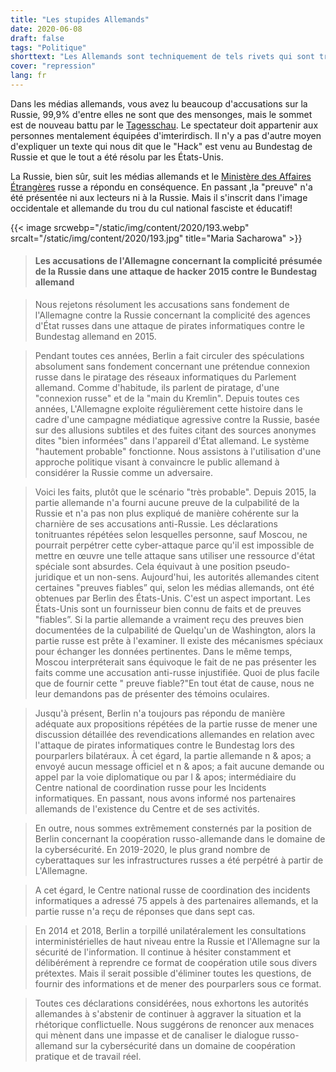 ```yaml
---
title: "Les stupides Allemands"
date: 2020-06-08
draft: false
tags: "Politique"
shorttext: "Les Allemands sont techniquement de tels rivets qui sont trop stupides pour l'application de surveillance Corona, aucun piratage russe n'est résolu par les USA ..."
cover: "repression"
lang: fr
---
```


Dans les médias allemands, vous avez lu beaucoup d'accusations sur la Russie, 99,9% d'entre elles ne sont que des mensonges, mais le sommet est de nouveau battu par le [Tagesschau](https://www.tagesschau.de/investigativ/ndr-wdr/hacker-bundestag-111.html "Wie lief die Suche nach dem Hacker?"). Le spectateur doit appartenir aux personnes mentalement équipées d'imterirdisch. Il n'y a pas d'autre moyen d'expliquer un texte qui nous dit que le "Hack" est venu au Bundestag de Russie et que le tout a été résolu par les États-Unis.

La Russie, bien sûr, suit les médias allemands et le [Ministère des Affaires Étrangères](https://www.mid.ru/ru/foreign_policy/news/-/asset_publisher/cKNonkJE02Bw/content/id/4148999?p_p_id=101_INSTANCE_cKNonkJE02Bw&_101_INSTANCE_cKNonkJE02Bw_languageId=en_GB#14 "Briefing by Foreign Ministry Spokesperson Maria Zakharova, Moscow, June 4, 2020") russe a répondu en conséquence. En passant ,la "preuve" n'a été présentée ni aux lecteurs ni à la Russie. Mais il s'inscrit dans l'image occidentale et allemande du trou du cul national fasciste et éducatif!

{{< image srcwebp="/static/img/content/2020/193.webp" srcalt="/static/img/content/2020/193.jpg" title="Maria Sacharowa" >}}

> #### Les accusations de l'Allemagne concernant la complicité présumée de la Russie dans une attaque de hacker 2015 contre le Bundestag allemand

> Nous rejetons résolument les accusations sans fondement de l'Allemagne contre la Russie concernant la complicité des agences d'État russes dans une attaque de pirates informatiques contre le Bundestag allemand en 2015.

> Pendant toutes ces années, Berlin a fait circuler des spéculations absolument sans fondement concernant une prétendue connexion russe dans le piratage des réseaux informatiques du Parlement allemand. Comme d'habitude, ils parlent de piratage, d'une "connexion russe" et de la "main du Kremlin". Depuis toutes ces années, L'Allemagne exploite régulièrement cette histoire dans le cadre d'une campagne médiatique agressive contre la Russie, basée sur des allusions subtiles et des fuites citant des sources anonymes dites "bien informées" dans l'appareil d'État allemand. Le système "hautement probable" fonctionne. Nous assistons à l'utilisation d'une approche politique visant à convaincre le public allemand à considérer la Russie comme un adversaire.

> Voici les faits, plutôt que le scénario "très probable". Depuis 2015, la partie allemande n'a fourni aucune preuve de la culpabilité de la Russie et n'a pas non plus expliqué de manière cohérente sur la charnière de ses accusations anti-Russie. Les déclarations tonitruantes répétées selon lesquelles personne, sauf Moscou, ne pourrait perpétrer cette cyber-attaque parce qu'il est impossible de mettre en œuvre une telle attaque sans utiliser une ressource d'état spéciale sont absurdes. Cela équivaut à une position pseudo-juridique et un non-sens. Aujourd'hui, les autorités allemandes citent certaines "preuves fiables” qui, selon les médias allemands, ont été obtenues par Berlin des États-Unis. C'est un aspect important. Les États-Unis sont un fournisseur bien connu de faits et de preuves "fiables”. Si la partie allemande a vraiment reçu des preuves bien documentées de la culpabilité de Quelqu'un de Washington, alors la partie russe est prête à l'examiner. Il existe des mécanismes spéciaux pour échanger les données pertinentes. Dans le même temps, Moscou interpréterait sans équivoque le fait de ne pas présenter les faits comme une accusation anti-russe injustifiée. Quoi de plus facile que de fournir cette " preuve fiable?"En tout état de cause, nous ne leur demandons pas de présenter des témoins oculaires.

> Jusqu'à présent, Berlin n'a toujours pas répondu de manière adéquate aux propositions répétées de la partie russe de mener une discussion détaillée des revendications allemandes en relation avec l'attaque de pirates informatiques contre le Bundestag lors des pourparlers bilatéraux. À cet égard, la partie allemande n & apos; a envoyé aucun message officiel et n & apos; a fait aucune demande ou appel par la voie diplomatique ou par l & apos; intermédiaire du Centre national de coordination russe pour les Incidents informatiques. En passant, nous avons informé nos partenaires allemands de l'existence du Centre et de ses activités.

> En outre, nous sommes extrêmement consternés par la position de Berlin concernant la coopération russo-allemande dans le domaine de la cybersécurité. En 2019-2020, le plus grand nombre de cyberattaques sur les infrastructures russes a été perpétré à partir de L'Allemagne.

> A cet égard, le Centre national russe de coordination des incidents informatiques a adressé 75 appels à des partenaires allemands, et la partie russe n'a reçu de réponses que dans sept cas.

> En 2014 et 2018, Berlin a torpillé unilatéralement les consultations interministérielles de haut niveau entre la Russie et l'Allemagne sur la sécurité de l'information. Il continue à hésiter constamment et délibérément à reprendre ce format de coopération utile sous divers prétextes. Mais il serait possible d'éliminer toutes les questions, de fournir des informations et de mener des pourparlers sous ce format.

> Toutes ces déclarations considérées, nous exhortons les autorités allemandes à s'abstenir de continuer à aggraver la situation et la rhétorique conflictuelle. Nous suggérons de renoncer aux menaces qui mènent dans une impasse et de canaliser le dialogue russo-allemand sur la cybersécurité dans un domaine de coopération pratique et de travail réel.
